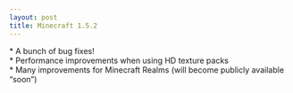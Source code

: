 ```yaml
---
layout: post
title: Minecraft 1.5.2
---
```

\* A bunch of bug fixes!<br>
\* Performance improvements when using HD texture packs<br>
\* Many improvements for Minecraft Realms (will become publicly available “soon”)<br>